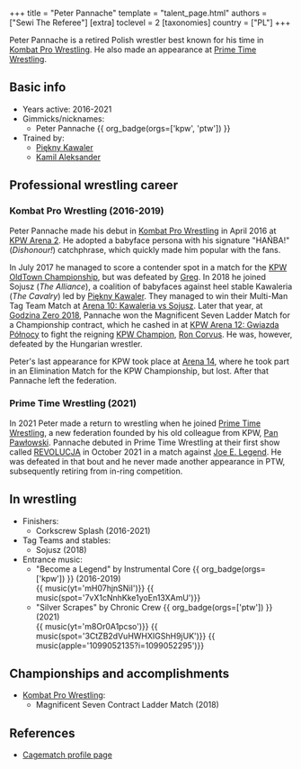 +++
title = "Peter Pannache"
template = "talent_page.html"
authors = ["Sewi The Referee"]
[extra]
toclevel = 2
[taxonomies]
country = ["PL"]
+++

Peter Pannache is a retired Polish wrestler best known for his time in [Kombat Pro Wrestling](@/o/kpw.md). He also made an appearance at [Prime Time Wrestling](@/o/ptw.md).

## Basic info

* Years active: 2016-2021
* Gimmicks/nicknames:
  - Peter Pannache {{ org_badge(orgs=['kpw', 'ptw']) }}
* Trained by:
  - [Piękny Kawaler](@/w/piekny-kawaler.md)
  - [Kamil Aleksander](@/w/kamil-aleksander.md)

## Professional wrestling career

### Kombat Pro Wrestling (2016-2019)

Peter Pannache made his debut in [Kombat Pro Wrestling](@/o/kpw.md) in April 2016 at [KPW Arena 2](@/e/kpw/2016-04-30-kpw-arena-2.md). He adopted a babyface persona with his signature "HAŃBA!" (_Dishonour!_) catchphrase, which quickly made him popular with the fans.

In July 2017 he managed to score a contender spot in a match for the [KPW OldTown Championship](@/c/kpw-old-town-championship.md), but was defeated by [Greg](@/w/greg.md). In 2018 he joined Sojusz (_The Alliance_), a coalition of babyfaces against heel stable Kawaleria (_The Cavalry_) led by [Piękny Kawaler](@/w/piekny-kawaler.md). They managed to win their Multi-Man Tag Team Match at [Arena 10: Kawaleria vs Sojusz](@/e/kpw/2018-05-26-kpw-arena-x.md).
Later that year, at [Godzina Zero 2018](@/e/kpw/2018-08-11-kpw-godzina-zero-2018.md), Pannache won the Magnificent Seven Ladder Match for a Championship contract, which he cashed in at [KPW Arena 12: Gwiazda Północy](@/e/kpw/2019-01-19-kpw-arena-12.md) to fight the reigning [KPW Champion](@/c/kpw-championship.md), [Ron Corvus](@/w/ron-corvus.md). He was, however, defeated by the Hungarian wrestler.

Peter's last appearance for KPW took place at [Arena 14](@/e/kpw/2019-06-15-kpw-arena-14.md), where he took part in an Elimination Match for the KPW Championship, but lost. After that Pannache left the federation.

### Prime Time Wrestling (2021)

In 2021 Peter made a return to wrestling when he joined [Prime Time Wrestling](@/o/ptw.md), a new federation founded by his old colleague from KPW, [Pan Pawłowski](@/w/pan-pawlowski.md). Pannache debuted in Prime Time Wrestling at their first show called [REVOLUCJA](@/e/ptw/2021-10-09-ptw-1-revolucja.md) in October 2021 in a match against [Joe E. Legend](@/w/joe-legend.md). He was defeated in that bout and he never made another appearance in PTW, subsequently retiring from in-ring competition.

## In wrestling

* Finishers:
  - Corkscrew Splash (2016-2021)
* Tag Teams and stables:
  - Sojusz (2018)
* Entrance music:
  - "Become a Legend" by Instrumental Core
 {{ org_badge(orgs=['kpw']) }} (2016-2019) <br>
 {{ music(yt='mH07hjnSNiI')}}
 {{ music(spot='7vX1cNnhKke1yoEn13XAmU')}}
  - "Silver Scrapes" by Chronic Crew
 {{ org_badge(orgs=['ptw']) }} (2021) <br>
 {{ music(yt='m8Or0A1pcso')}}
 {{ music(spot='3CtZB2dVuHWHXIGShH9jUK')}}
 {{ music(apple='1099052135?i=1099052295')}}

## Championships and accomplishments

* [Kombat Pro Wrestling](@/o/kpw.md):
  - Magnificent Seven Contract Ladder Match (2018)

## References

* [Cagematch profile page](https://www.cagematch.net/?id=2&nr=19663)
